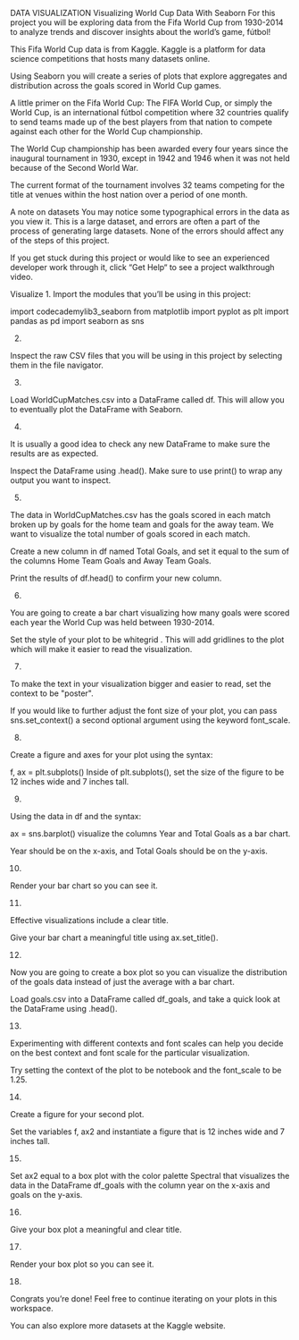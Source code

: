 DATA VISUALIZATION
Visualizing World Cup Data With Seaborn
For this project you will be exploring data from the Fifa World Cup from 1930-2014 to analyze trends and discover insights about the world’s game, fútbol!

This Fifa World Cup data is from Kaggle. Kaggle is a platform for data science competitions that hosts many datasets online.

Using Seaborn you will create a series of plots that explore aggregates and distribution across the goals scored in World Cup games.

A little primer on the Fifa World Cup:
The FIFA World Cup, or simply the World Cup, is an international fútbol competition where 32 countries qualify to send teams made up of the best players from that nation to compete against each other for the World Cup championship.

The World Cup championship has been awarded every four years since the inaugural tournament in 1930, except in 1942 and 1946 when it was not held because of the Second World War.

The current format of the tournament involves 32 teams competing for the title at venues within the host nation over a period of one month.

A note on datasets
You may notice some typographical errors in the data as you view it. This is a large dataset, and errors are often a part of the process of generating large datasets. None of the errors should affect any of the steps of this project.

If you get stuck during this project or would like to see an experienced developer work through it, click “Get Help“ to see a project walkthrough video.



Visualize
1.
Import the modules that you’ll be using in this project:

import codecademylib3_seaborn
from matplotlib import pyplot as plt
import pandas as pd
import seaborn as sns


2.
Inspect the raw CSV files that you will be using in this project by selecting them in the file navigator.


3.
Load WorldCupMatches.csv into a DataFrame called df. This will allow you to eventually plot the DataFrame with Seaborn.


4.
It is usually a good idea to check any new DataFrame to make sure the results are as expected.

Inspect the DataFrame using .head(). Make sure to use print() to wrap any output you want to inspect.

5.
The data in WorldCupMatches.csv has the goals scored in each match broken up by goals for the home team and goals for the away team. We want to visualize the total number of goals scored in each match.

Create a new column in df named Total Goals, and set it equal to the sum of the columns Home Team Goals and Away Team Goals.

Print the results of df.head() to confirm your new column.


6.
You are going to create a bar chart visualizing how many goals were scored each year the World Cup was held between 1930-2014.

Set the style of your plot to be whitegrid . This will add gridlines to the plot which will make it easier to read the visualization.


7.
To make the text in your visualization bigger and easier to read, set the context to be "poster".

If you would like to further adjust the font size of your plot, you can pass sns.set_context() a second optional argument using the keyword font_scale.


8.
Create a figure and axes for your plot using the syntax:

f, ax = plt.subplots()
Inside of plt.subplots(), set the size of the figure to be 12 inches wide and 7 inches tall.


9.
Using the data in df and the syntax:

ax = sns.barplot()
visualize the columns Year and Total Goals as a bar chart.

Year should be on the x-axis, and Total Goals should be on the y-axis.

10.
Render your bar chart so you can see it.

11.
Effective visualizations include a clear title.

Give your bar chart a meaningful title using ax.set_title().





12.
Now you are going to create a box plot so you can visualize the distribution of the goals data instead of just the average with a bar chart.

Load goals.csv into a DataFrame called df_goals, and take a quick look at the DataFrame using .head().

13.
Experimenting with different contexts and font scales can help you decide on the best context and font scale for the particular visualization.

Try setting the context of the plot to be notebook and the font_scale to be 1.25.




14.
Create a figure for your second plot.

Set the variables f, ax2 and instantiate a figure that is 12 inches wide and 7 inches tall.

15.
Set ax2 equal to a box plot with the color palette Spectral that visualizes the data in the DataFrame df_goals with the column year on the x-axis and goals on the y-axis.

16.
Give your box plot a meaningful and clear title.

17.
Render your box plot so you can see it.

18.
Congrats you’re done! Feel free to continue iterating on your plots in this workspace.

You can also explore more datasets at the Kaggle website.
